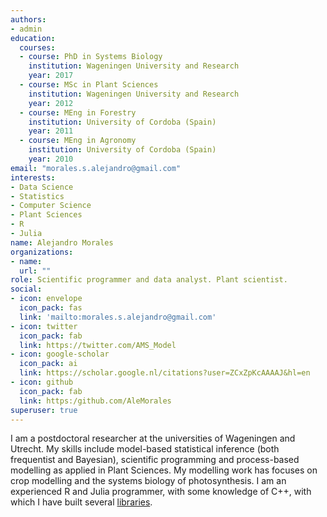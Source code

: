 ```yaml
---
authors:
- admin
education:
  courses:
  - course: PhD in Systems Biology
    institution: Wageningen University and Research
    year: 2017
  - course: MSc in Plant Sciences
    institution: Wageningen University and Research
    year: 2012
  - course: MEng in Forestry
    institution: University of Cordoba (Spain)
    year: 2011
  - course: MEng in Agronomy
    institution: University of Cordoba (Spain)
    year: 2010
email: "morales.s.alejandro@gmail.com"
interests:
- Data Science
- Statistics
- Computer Science
- Plant Sciences
- R
- Julia
name: Alejandro Morales
organizations:
- name: 
  url: ""
role: Scientific programmer and data analyst. Plant scientist.
social:
- icon: envelope
  icon_pack: fas
  link: 'mailto:morales.s.alejandro@gmail.com'
- icon: twitter
  icon_pack: fab
  link: https://twitter.com/AMS_Model
- icon: google-scholar
  icon_pack: ai
  link: https://scholar.google.nl/citations?user=ZCxZpKcAAAAJ&hl=en
- icon: github
  icon_pack: fab
  link: https:/github.com/AleMorales
superuser: true
---
```


I am a postdoctoral researcher at the universities of Wageningen and Utrecht. My skills include model-based statistical inference (both frequentist and Bayesian), scientific programming and process-based modelling as applied in Plant Sciences. My modelling work has focuses on crop modelling and the systems biology of photosynthesis. I am an experienced R and Julia programmer, with some knowledge of C++, with which I have built several [libraries](https://github.com/alemorales).
